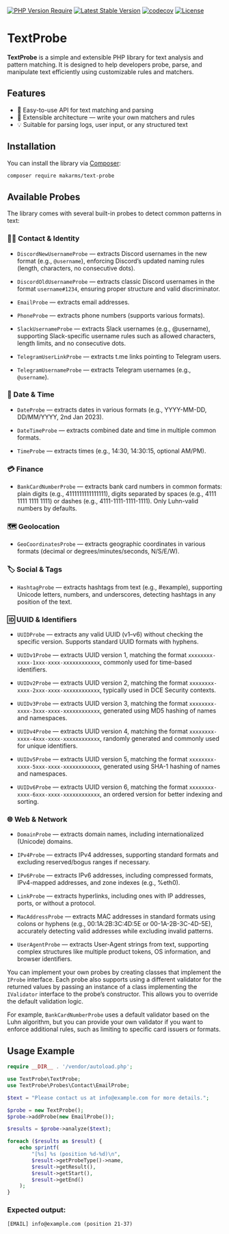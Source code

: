 [![PHP Version Require](http://poser.pugx.org/makarms/text-probe/require/php)](https://packagist.org/packages/makarms/text-probe) [![Latest Stable Version](http://poser.pugx.org/makarms/text-probe/v)](https://packagist.org/packages/makarms/text-probe) [![codecov](https://codecov.io/github/MakarMS/text-probe/graph/badge.svg?token=HFDSEGHGH4)](https://codecov.io/github/MakarMS/text-probe) [![License](http://poser.pugx.org/makarms/text-probe/license)](https://packagist.org/packages/makarms/text-probe)

# TextProbe

**TextProbe** is a simple and extensible PHP library for text analysis and pattern matching. It is designed to help
developers probe, parse, and manipulate text efficiently using customizable rules and matchers.

## Features

- 🧠 Easy-to-use API for text matching and parsing
- 🔧 Extensible architecture — write your own matchers and rules
- 💡 Suitable for parsing logs, user input, or any structured text

## Installation

You can install the library via [Composer](https://getcomposer.org/):

```bash
composer require makarms/text-probe
```

## Available Probes

The library comes with several built-in probes to detect common patterns in text:

### 🧑‍💻 Contact & Identity

- `DiscordNewUsernameProbe` — extracts Discord usernames in the new format (e.g., `@username`), enforcing Discord’s
  updated naming rules (length, characters, no consecutive dots).

- `DiscordOldUsernameProbe` — extracts classic Discord usernames in the format `username#1234`, ensuring proper
  structure and valid discriminator.

- `EmailProbe` — extracts email addresses.

- `PhoneProbe` — extracts phone numbers (supports various formats).

- `SlackUsernameProbe` — extracts Slack usernames (e.g., @username), supporting Slack-specific username rules such as
  allowed characters, length limits, and no consecutive dots.

- `TelegramUserLinkProbe` — extracts t.me links pointing to Telegram users.

- `TelegramUsernameProbe` — extracts Telegram usernames (e.g., `@username`).

### 📅 Date & Time

- `DateProbe` — extracts dates in various formats (e.g., YYYY-MM-DD, DD/MM/YYYY, 2nd Jan 2023).

- `DateTimeProbe` — extracts combined date and time in multiple common formats.

- `TimeProbe` — extracts times (e.g., 14:30, 14:30:15, optional AM/PM).

### 💳 Finance

- `BankCardNumberProbe` — extracts bank card numbers in common formats: plain digits (e.g., 4111111111111111), digits
  separated by spaces (e.g., 4111 1111 1111 1111) or dashes (e.g., 4111-1111-1111-1111). Only Luhn-valid numbers by
  defaults.

### 🗺 Geolocation

- `GeoCoordinatesProbe` — extracts geographic coordinates in various formats (decimal or degrees/minutes/seconds,
  N/S/E/W).

### 🏷 Social & Tags

- `HashtagProbe` — extracts hashtags from text (e.g., #example), supporting Unicode letters, numbers, and underscores,
  detecting hashtags in any position of the text.

### 🆔 UUID & Identifiers

- `UUIDProbe` — extracts any valid UUID (v1–v6) without checking the specific version. Supports standard UUID formats
  with hyphens.

- `UUIDv1Probe` — extracts UUID version 1, matching the format `xxxxxxxx-xxxx-1xxx-xxxx-xxxxxxxxxxxx`, commonly used for
  time-based identifiers.

- `UUIDv2Probe` — extracts UUID version 2, matching the format `xxxxxxxx-xxxx-2xxx-xxxx-xxxxxxxxxxxx`, typically used in
  DCE Security contexts.

- `UUIDv3Probe` — extracts UUID version 3, matching the format `xxxxxxxx-xxxx-3xxx-xxxx-xxxxxxxxxxxx`, generated using
  MD5 hashing of names and namespaces.

- `UUIDv4Probe` — extracts UUID version 4, matching the format `xxxxxxxx-xxxx-4xxx-xxxx-xxxxxxxxxxxx`, randomly
  generated and commonly used for unique identifiers.

- `UUIDv5Probe` — extracts UUID version 5, matching the format `xxxxxxxx-xxxx-5xxx-xxxx-xxxxxxxxxxxx`, generated using
  SHA-1 hashing of names and namespaces.

- `UUIDv6Probe` — extracts UUID version 6, matching the format `xxxxxxxx-xxxx-6xxx-xxxx-xxxxxxxxxxxx`, an ordered
  version for better indexing and sorting.

### 🌐 Web & Network

- `DomainProbe` — extracts domain names, including internationalized (Unicode) domains.

- `IPv4Probe` — extracts IPv4 addresses, supporting standard formats and excluding reserved/bogus ranges if necessary.

- `IPv6Probe` — extracts IPv6 addresses, including compressed formats, IPv4-mapped addresses, and zone indexes (e.g.,
  %eth0).

- `LinkProbe` — extracts hyperlinks, including ones with IP addresses, ports, or without a protocol.

- `MacAddressProbe` — extracts MAC addresses in standard formats using colons or hyphens (e.g., 00:1A:2B:3C:4D:5E or
  00-1A-2B-3C-4D-5E), accurately detecting valid addresses while excluding invalid patterns.

- `UserAgentProbe` — extracts User-Agent strings from text, supporting complex structures like multiple product tokens,
  OS information, and browser identifiers.

You can implement your own probes by creating classes that implement the `IProbe` interface.
Each probe also supports using a different validator for the returned values by passing an instance of a class
implementing the `IValidator` interface to the probe’s constructor. This allows you to override the default validation
logic.

For example, `BankCardNumberProbe` uses a default validator based on the Luhn algorithm, but you can provide your
own validator if you want to enforce additional rules, such as limiting to specific card issuers or formats.

## Usage Example

```php
require __DIR__ . '/vendor/autoload.php';

use TextProbe\TextProbe;
use TextProbe\Probes\Contact\EmailProbe;

$text = "Please contact us at info@example.com for more details.";

$probe = new TextProbe();
$probe->addProbe(new EmailProbe());

$results = $probe->analyze($text);

foreach ($results as $result) {
    echo sprintf(
        "[%s] %s (position %d-%d)\n",
        $result->getProbeType()->name,
        $result->getResult(),
        $result->getStart(),
        $result->getEnd()
    );
}
```

### Expected output:

```
[EMAIL] info@example.com (position 21-37)
```
